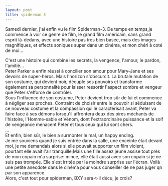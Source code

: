 ```yaml
---
layout: post
title: spiderman 3
---
```


<p>    Samedi dernier, j&#39;ai enfin vu le film Spiderman-3. De temps en temps,je commence à voir ce genre de film, le grand film américain, sans grand esprit là-dedans, avec une histoire pas très bien basée, mais des images magnifiques, et effects soniques super dans un cinéma, et mon chéri à coté de moi&#8230; </p>
<p>    C&#39;est une histoire qui combine les secrets, la vengence, l&#39;amour, le pardon, l&#39;amitié&#8230;<br />Peter Parker a enfin réussi à concilier son amour pour Mary-Jane et ses devoirs de super-héros. Mais l&#39;horizon s&#39;obscurcit. La brutale mutation de son costume, qui devient noir, décuple ses pouvoirs et transforme également sa personnalité pour laisser ressortir l&#39;aspect sombre et vengeur que Peter s&#39;efforce de contrôler.<br />    Sous l&#39;influence de son costume, Peter devient trop sûr de lui et commence à négliger ses proches. Contraint de choisir entre le pouvoir si séduisant de ce nouveau costume et la compassion qui le caractérisait avant, Peter va faire face à ses démons lorsqu&#39;il affrontera deux des pires méchants de l&#39;histoire, l&#39;Homme-sable et Vénom, dont l&#39;extraordinaire puissance et la soif de vengeance menacent Peter et tous ceux qui lui sont chers.<br />     &#8230;<br />     Et enfin, bien sûr, le bien a surmonter le mal, un happy ending.<br />     Je me souviens quand je suis entrée dans la salle, une enceinte était devant moi, je me demandais alors si elle pouvait supporter un film violent, pourtant elle avait l&#39;air tranquille;Mais une fille assez jeune assise tout près de mon copain m&#39;a surprise: mince, elle était aussi avec son copain si je ne suis pas trompée. Elle s&#39;est irritée par la moindre surprise sur l&#39;écran. Voilà une petite anecdote dans le cinéma pour vous conseiller de ne pas juger qn par son apparence.<br />Alors, c&#39;est tout pour spiderman, BXY sera-t-il décu, je crois?   </p>
